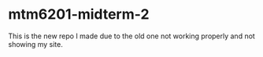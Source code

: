 # mtm6201-midterm-2
This is the new repo I made due to the old one not working properly and not showing my site.
